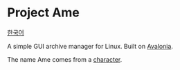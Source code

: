 # Project Ame

[한국어](README.ko.md)

A simple GUI archive manager for Linux. Built on [Avalonia](https://avaloniaui.net/).

The name Ame comes from a [character](https://www.pixiv.net/artworks/106932108).
